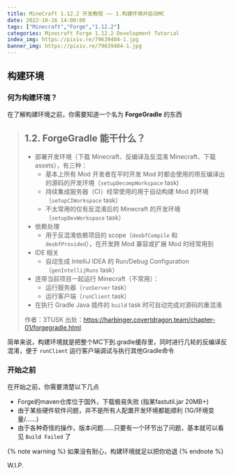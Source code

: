 ```yaml
---
title: MineCraft 1.12.2 开发教程 —— 1.构建环境并启动MC
date: 2022-10-16 14:00:00
tags: ["Minecraft","Forge","1.12.2"]
categories: Minecraft Forge 1.12.2 Development Tutorial
index_img: https://pixiv.re/79639404-1.jpg
banner_img: https://pixiv.re/79639404-1.jpg
---
```


## 构建环境

### 何为构建环境？

在了解构建环境之前，你需要知道一个名为 **ForgeGradle** 的东西

> ## 1.2. ForgeGradle 能干什么？
>
> - 部署开发环境（下载 Minecraft、反编译及反混淆 Minecraft、下载 assets），有三种：
>   - 基本上所有 Mod 开发者在平时开发 Mod 时都会使用的带反编译出的源码的开发环境（`setupDecompWorkspace` task)
>   - 持续集成服务器（CI）经常使用的用于自动构建 Mod 的环境（`setupCIWorkspace` task）
>   - 不太常用的仅有反混淆后的 Minecraft 的开发环境（`setupDevWorkspace` task）
> - 依赖处理
>   - 用于反混淆依赖项目的 scope（`deobfCompile` 和 `deobfProvided`），在开发跨 Mod 兼容或扩展 Mod 时经常用到
> - IDE 相关
>   - 自动生成 IntelliJ IDEA 的 Run/Debug Configuration（`genIntellijRuns` task）
> - 连带当前项目一起运行 Minecraft（不常用）：
>   - 运行服务器（`runServer` task）
>   - 运行客户端（`runClient` task）
> - 在执行 Gradle Java 插件的 `build` task 时可自动完成对源码的重混淆
>
> 作者：3TUSK 出处：https://harbinger.covertdragon.team/chapter-01/forgegradle.html

简单来说，构建环境就是把整个MC下到.gradle缓存里，同时进行几轮的反编译反混淆，便于 `runClient` 运行客户端调试与执行其他Gradle命令

### 开始之前

在开始之前，你需要清楚以下几点

- Forge的maven仓库位于国外，下载极易失败 (指某fastutil.jar 20MB+)
- 由于某些硬件软件问题，并不是所有人配置开发环境都能顺利 (1G/环境变量/......)
- 由于各种奇怪的操作，版本问题......只要有一个环节出了问题，基本就可以看见 `Build Failed` 了

{% note warning %}
如果没有耐心，构建环境就足以把你劝退
{% endnote %}

W.I.P.

